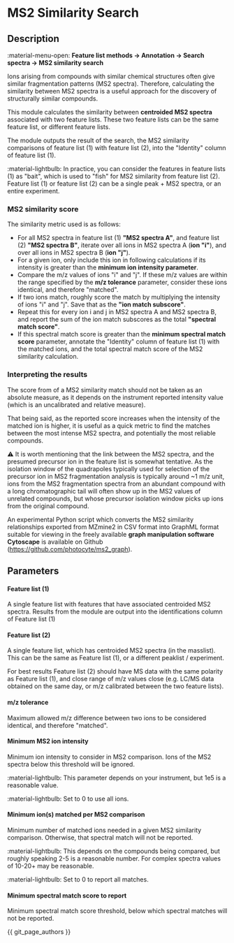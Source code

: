 # **MS2 Similarity Search**

## **Description**

:material-menu-open: **Feature list methods → Annotation → Search spectra → MS2 similarity search**

Ions arising from compounds with similar chemical structures often give similar fragmentation patterns (MS2 spectra). Therefore, calculating the similarity between MS2 spectra is a useful approach for the discovery of structurally similar compounds. 

This module calculates the similarity between **centroided MS2 spectra** associated with two feature lists. These two feature lists can be the same feature list, or different feature lists. 

The module outputs the result of the search, the MS2 similarity comparisons of feature list (1) with feature list (2), into the "Identity" column of feature list (1).

:material-lightbulb: In practice, you can consider the features in feature lists (1) as "bait", which is used to "fish" for MS2 similarity from feature list (2). Feature list (1) or feature list (2) can be a single peak + MS2 spectra, or an entire experiment.

[//]: # (Example output of the MS2 similarity module: )

[//]: # (TODO ADd example)
[//]: # (In this example, the presumed precursor ion of m/z 360.9615 at RT 10.53 has a high degree of MS2 spectral similarity to the MS2 of the precursor ion with m/z 281.0047 & RT 12.55. In actuality, precursor ion 360.9615 is the [M+H] of the sulfonated version &#40;sulfoluciferin&#41; of the 281.0047 compound &#40;firefly luciferin&#41;. Sulfoluciferin was discovered by a MS2 similarity approach. See here for more information: &#40;Fallon et al., 2016&#41;)

### **MS2 similarity score**

The similarity metric used is as follows: 

- For all MS2 spectra in feature list (1) **"MS2 spectra A"**, and feature list (2) **"MS2 spectra B"**, iterate over all ions in MS2 spectra A (**ion "i"**), and over all ions in MS2 spectra B (**ion "j"**). 
- For a given ion, only include this ion in following calculations if its intensity is greater than the **minimum ion intensity parameter**. 
- Compare the m/z values of ions "i" and "j". If these m/z values are within the range specified by the **m/z tolerance** parameter, consider these ions identical, and therefore "matched". 
- If two ions match, roughly score the match by multiplying the intensity of ions "i" and "j". Save that as the **"ion match subscore"**. 
- Repeat this for every ion i and j in MS2 spectra A and MS2 spectra B, and report the sum of the ion match subscores as the total **"spectral match score"**. 
- If this spectral match score is greater than the **minimum spectral match score** parameter, annotate the "Identity" column of feature list (1) with the matched ions, and the total spectral match score of the MS2 similarity calculation.

### **Interpreting the results**

The score from of a MS2 similarity match should not be taken as an absolute measure, as it depends on the instrument reported intensity value (which is an uncalibrated and relative measure). 

That being said, as the reported score increases when the intensity of the matched ion is higher, it is useful as a quick metric to find the matches between the most intense MS2 spectra, and potentially the most reliable compounds.

:warning: It is worth mentioning that the link between the MS2 spectra, and the presumed precursor ion in the feature list is somewhat tentative. As the isolation window of the quadrapoles typically used for selection of the precursor ion in MS2 fragmentation analysis is typically around ~1 m/z unit, ions from the MS2 fragmentation spectra from an abundant compound with a long chromatographic tail will often show up in the MS2 values of unrelated compounds, but whose precursor isolation window picks up ions from the original compound. 

[//]: # (Is this information up-to-date?)
An experimental Python script which converts the MS2 similarity relationships exported from MZmine2 in CSV format into GraphML format suitable for viewing in the freely available **graph manipulation software Cytoscape** is available on Github (<a>https://github.com/photocyte/ms2_graph</a>).

## **Parameters**

#### **Feature list (1)**

A single feature list with features that have associated centroided MS2 spectra. Results from the module are output into the identifications column of Feature list (1)

#### **Feature list (2)**

A single feature list, which has centroided MS2 spectra (in the masslist). This can be the same as Feature list (1), or a different peaklist / experiment. 

For best results Feature list (2) should have MS data with the same polarity as Feature list (1), and close range of m/z values close (e.g. LC/MS data obtained on the same day, or m/z calibrated between the two feature lists).

#### **m/z tolerance**

Maximum allowed m/z difference between two ions to be considered identical, and therefore "matched". 

[//]: # (TODO Either transfer this info to terminology or remove altogether)
[//]: # (Depends on the mass accuracy, precision, and resolution of the MS data. For data obtained on HRAM instruments, and when comparing within the same peaklist &#40;aka the same experiment or LC/MS run&#41;, this parameter can be set to the mass precision of the instrument during that experiment &#40;4e-4 m/z or ~1 PPM for Q-Exactive&#41;. It is recommended that you set this value to the smallest range which reliably matches your ions of interest.)

#### **Minimum MS2 ion intensity** 

Minimum ion intensity to consider in MS2 comparison.
Ions of the MS2 spectra below this threshold will be ignored. 

:material-lightbulb: This parameter depends on your instrument, but 1e5 is a reasonable value. 

:material-lightbulb: Set to 0 to use all ions.

#### **Minimum ion(s) matched per MS2 comparison**

Minimum number of matched ions needed in a given MS2 similarity comparison. Otherwise, that spectral match will not be reported. 

:material-lightbulb: This depends on the compounds being compared, but roughly speaking 2-5 is a reasonable number. For complex spectra values of 10-20+ may be reasonable. 

:material-lightbulb: Set to 0 to report all matches.

#### **Minimum spectral match score to report**

Minimum spectral match score threshold, below which spectral matches will not be reported. 

[//]: # (TODO 1e10??)

[//]: # (A value of 1e10 is a decent cutoff on a Q-Exactive instrument with typical data. Set to 0 to report all matches.)

{{ git_page_authors }}